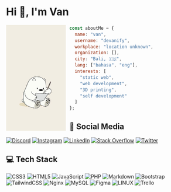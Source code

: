 <!-- <h1 align="center">Hi 👋, I'm Van<h1/> -->
# Hi 👋, I'm Van
 
<img 
  src="IceBear.jpg" 
  alt="functional programming is the right way"
  style="margin-right : 10px "
  align="left" 
  height="290px"
/>

```javascript
const aboutMe = {
  name: "van",
  username: "devanify",
  workplace: "location unknown",
  organization: [],
  city: "Bali, 🇮🇩",
  lang: ["bahasa", "eng"],
  interests: [
    "static web",
    "web development",
    "3D printing",
    "self development"
  ]
};
```
## 🔗 Social Media 
[![Discord](https://img.shields.io/badge/Discord-%237289DA.svg?logo=discord&logoColor=white)](https://discord.gg/https://discord.gg/EBWbHCJqtV) [![Instagram](https://img.shields.io/badge/Instagram-%23E4405F.svg?logo=Instagram&logoColor=white)](https://instagram.com/yanevannn) [![LinkedIn](https://img.shields.io/badge/LinkedIn-%230077B5.svg?logo=linkedin&logoColor=white)](https://linkedin.com/in/devanify) [![Stack Overflow](https://img.shields.io/badge/-Stackoverflow-FE7A16?logo=stack-overflow&logoColor=white)](https://stackoverflow.com/users/22048699) [![Twitter](https://img.shields.io/badge/Twitter-%231DA1F2.svg?logo=Twitter&logoColor=white)](https://twitter.com/devanify)


## 💻 Tech Stack

![CSS3](https://img.shields.io/badge/css3-%231572B6.svg?style=for-the-badge&logo=css3&logoColor=white) ![HTML5](https://img.shields.io/badge/html5-%23E34F26.svg?style=for-the-badge&logo=html5&logoColor=white) ![JavaScript](https://img.shields.io/badge/javascript-%23323330.svg?style=for-the-badge&logo=javascript&logoColor=%23F7DF1E) ![PHP](https://img.shields.io/badge/php-%23777BB4.svg?style=for-the-badge&logo=php&logoColor=white) ![Markdown](https://img.shields.io/badge/markdown-%23000000.svg?style=for-the-badge&logo=markdown&logoColor=white) ![Bootstrap](https://img.shields.io/badge/bootstrap-%23563D7C.svg?style=for-the-badge&logo=bootstrap&logoColor=white) ![TailwindCSS](https://img.shields.io/badge/tailwindcss-%2338B2AC.svg?style=for-the-badge&logo=tailwind-css&logoColor=white) ![Nginx](https://img.shields.io/badge/nginx-%23009639.svg?style=for-the-badge&logo=nginx&logoColor=white) ![MySQL](https://img.shields.io/badge/mysql-%2300f.svg?style=for-the-badge&logo=mysql&logoColor=white) 	![Figma](https://img.shields.io/badge/figma-%23F24E1E.svg?style=for-the-badge&logo=figma&logoColor=white) ![LINUX](https://img.shields.io/badge/Linux-FCC624?style=for-the-badge&logo=linux&logoColor=black) ![Trello](https://img.shields.io/badge/Trello-%23026AA7.svg?style=for-the-badge&logo=Trello&logoColor=white)


<!-- 
 Disable for Now
## 📊 GitHub Stats:

![](https://github-readme-stats.vercel.app/api?username=devanify&theme=default&hide_border=false&include_all_commits=false&count_private=false)<br/>
![](https://github-readme-streak-stats.herokuapp.com/?user=devanify&theme=default&hide_border=false)<br/>
![](https://github-readme-stats.vercel.app/api/top-langs/?username=devanify&theme=default&hide_border=false&include_all_commits=false&count_private=false&layout=compact)
---
[![](https://visitcount.itsvg.in/api?id=devanify&icon=6&color=0)](https://visitcount.itsvg.in) -->